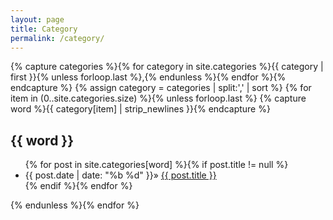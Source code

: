 ```yaml
---
layout: page
title: Category
permalink: /category/
---
```


<div class="well">
{% capture categories %}{% for category in site.categories %}{{ category | first }}{% unless forloop.last %},{% endunless %}{% endfor %}{% endcapture %}
{% assign category = categories | split:',' | sort %}
{% for item in (0..site.categories.size) %}{% unless forloop.last %}
{% capture word %}{{ category[item] | strip_newlines }}{% endcapture %}
<h2 class="category" id="{{ word }}">{{ word }}</h2>
<ul>
{% for post in site.categories[word] %}{% if post.title != null %}
<li><span>{{ post.date | date: "%b %d" }}</span>» <a href="{{ site.baseurl}}{{ post.url }}">{{ post.title }}</a></li>
{% endif %}{% endfor %}
</ul>
{% endunless %}{% endfor %}
<br/><br/>
</div>
